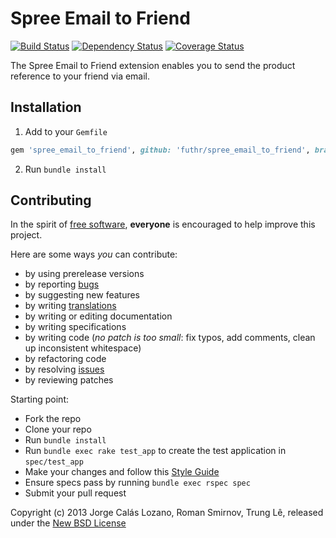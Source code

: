 # Spree Email to Friend

[![Build Status](https://travis-ci.org/futhr/spree_email_to_friend.png?branch=2-0-stable)](https://travis-ci.org/futhr/spree_email_to_friend)
[![Dependency Status](https://gemnasium.com/futhr/spree_email_to_friend.png)](https://gemnasium.com/futhr/spree_email_to_friend)
[![Coverage Status](https://coveralls.io/repos/futhr/spree_email_to_friend/badge.png?branch=2-0-stable)](https://coveralls.io/r/futhr/spree_email_to_friend)

The Spree Email to Friend extension enables you to send the product reference to your friend via email.

## Installation

1. Add to your `Gemfile`
```ruby
gem 'spree_email_to_friend', github: 'futhr/spree_email_to_friend', branch: '2-0-stable'
```

2. Run `bundle install`

## Contributing

In the spirit of [free software][1], **everyone** is encouraged to help improve this project.

Here are some ways *you* can contribute:

* by using prerelease versions
* by reporting [bugs][2]
* by suggesting new features
* by writing [translations][4]
* by writing or editing documentation
* by writing specifications
* by writing code (*no patch is too small*: fix typos, add comments, clean up inconsistent whitespace)
* by refactoring code
* by resolving [issues][2]
* by reviewing patches

Starting point:

* Fork the repo
* Clone your repo
* Run `bundle install`
* Run `bundle exec rake test_app` to create the test application in `spec/test_app`
* Make your changes and follow this [Style Guide](https://github.com/thoughtbot/guides)
* Ensure specs pass by running `bundle exec rspec spec`
* Submit your pull request

Copyright (c) 2013 Jorge Calás Lozano, Roman Smirnov, Trung Lê, released under the [New BSD License][3]

[1]: http://www.fsf.org/licensing/essays/free-sw.html
[2]: https://github.com/futhr/spree_email_to_friend/issues
[3]: https://github.com/futhr/spree_email_to_friend/blob/2-0-stable/LICENSE.md
[4]: http://www.localeapp.com/projects/4931
